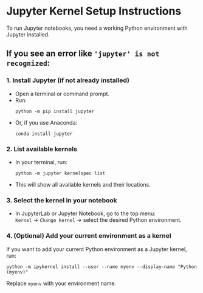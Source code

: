 # Jupyter Kernel Setup Instructions

To run Jupyter notebooks, you need a working Python environment with Jupyter installed.

## If you see an error like `'jupyter' is not recognized`:

### 1. Install Jupyter (if not already installed)
- Open a terminal or command prompt.
- Run:
  ```
  python -m pip install jupyter
  ```
- Or, if you use Anaconda:
  ```
  conda install jupyter
  ```

### 2. List available kernels
- In your terminal, run:
  ```
  python -m jupyter kernelspec list
  ```
- This will show all available kernels and their locations.

### 3. Select the kernel in your notebook
- In JupyterLab or Jupyter Notebook, go to the top menu:  
  `Kernel` → `Change kernel` → select the desired Python environment.

### 4. (Optional) Add your current environment as a kernel
If you want to add your current Python environment as a Jupyter kernel, run:
```
python -m ipykernel install --user --name myenv --display-name "Python (myenv)"
```
Replace `myenv` with your environment name.

